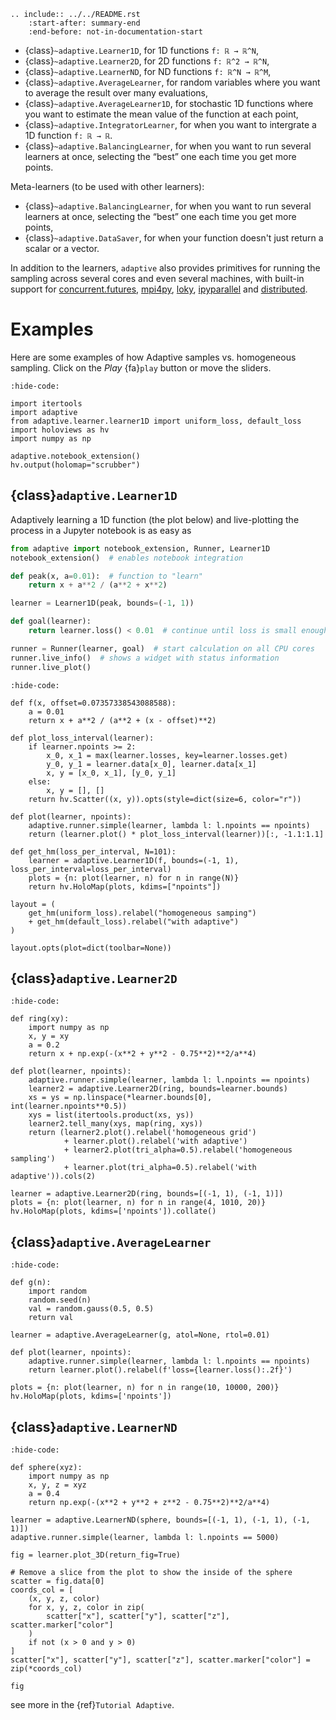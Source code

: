 ```{eval-rst}
.. include:: ../../README.rst
    :start-after: summary-end
    :end-before: not-in-documentation-start
```

- {class}`~adaptive.Learner1D`, for 1D functions `f: ℝ → ℝ^N`,
- {class}`~adaptive.Learner2D`, for 2D functions `f: ℝ^2 → ℝ^N`,
- {class}`~adaptive.LearnerND`, for ND functions `f: ℝ^N → ℝ^M`,
- {class}`~adaptive.AverageLearner`, for random variables where you want to
  average the result over many evaluations,
- {class}`~adaptive.AverageLearner1D`, for stochastic 1D functions where you want to
  estimate the mean value of the function at each point,
- {class}`~adaptive.IntegratorLearner`, for
  when you want to intergrate a 1D function `f: ℝ → ℝ`.
- {class}`~adaptive.BalancingLearner`, for when you want to run several learners at once,
  selecting the “best” one each time you get more points.

Meta-learners (to be used with other learners):

- {class}`~adaptive.BalancingLearner`, for when you want to run several learners at once,
  selecting the “best” one each time you get more points,
- {class}`~adaptive.DataSaver`, for when your function doesn't just return a scalar or a vector.

In addition to the learners, `adaptive` also provides primitives for
running the sampling across several cores and even several machines,
with built-in support for
[concurrent.futures](https://docs.python.org/3/library/concurrent.futures.html),
[mpi4py](https://mpi4py.readthedocs.io/en/stable/mpi4py.futures.html),
[loky](https://loky.readthedocs.io/en/stable/),
[ipyparallel](https://ipyparallel.readthedocs.io/en/latest/) and
[distributed](https://distributed.readthedocs.io/en/latest/).

# Examples

Here are some examples of how Adaptive samples vs. homogeneous sampling. Click
on the *Play* {fa}`play` button or move the sliders.

```{jupyter-execute}
:hide-code:

import itertools
import adaptive
from adaptive.learner.learner1D import uniform_loss, default_loss
import holoviews as hv
import numpy as np

adaptive.notebook_extension()
hv.output(holomap="scrubber")
```

## {class}`adaptive.Learner1D`

Adaptively learning a 1D function (the plot below) and live-plotting the process in a Jupyter notebook is as easy as

```python
from adaptive import notebook_extension, Runner, Learner1D
notebook_extension()  # enables notebook integration

def peak(x, a=0.01):  # function to "learn"
    return x + a**2 / (a**2 + x**2)

learner = Learner1D(peak, bounds=(-1, 1))

def goal(learner):
    return learner.loss() < 0.01  # continue until loss is small enough

runner = Runner(learner, goal)  # start calculation on all CPU cores
runner.live_info()  # shows a widget with status information
runner.live_plot()
```

```{jupyter-execute}
:hide-code:

def f(x, offset=0.07357338543088588):
    a = 0.01
    return x + a**2 / (a**2 + (x - offset)**2)

def plot_loss_interval(learner):
    if learner.npoints >= 2:
        x_0, x_1 = max(learner.losses, key=learner.losses.get)
        y_0, y_1 = learner.data[x_0], learner.data[x_1]
        x, y = [x_0, x_1], [y_0, y_1]
    else:
        x, y = [], []
    return hv.Scatter((x, y)).opts(style=dict(size=6, color="r"))

def plot(learner, npoints):
    adaptive.runner.simple(learner, lambda l: l.npoints == npoints)
    return (learner.plot() * plot_loss_interval(learner))[:, -1.1:1.1]

def get_hm(loss_per_interval, N=101):
    learner = adaptive.Learner1D(f, bounds=(-1, 1), loss_per_interval=loss_per_interval)
    plots = {n: plot(learner, n) for n in range(N)}
    return hv.HoloMap(plots, kdims=["npoints"])

layout = (
    get_hm(uniform_loss).relabel("homogeneous samping")
    + get_hm(default_loss).relabel("with adaptive")
)

layout.opts(plot=dict(toolbar=None))
```

## {class}`adaptive.Learner2D`

```{jupyter-execute}
:hide-code:

def ring(xy):
    import numpy as np
    x, y = xy
    a = 0.2
    return x + np.exp(-(x**2 + y**2 - 0.75**2)**2/a**4)

def plot(learner, npoints):
    adaptive.runner.simple(learner, lambda l: l.npoints == npoints)
    learner2 = adaptive.Learner2D(ring, bounds=learner.bounds)
    xs = ys = np.linspace(*learner.bounds[0], int(learner.npoints**0.5))
    xys = list(itertools.product(xs, ys))
    learner2.tell_many(xys, map(ring, xys))
    return (learner2.plot().relabel('homogeneous grid')
            + learner.plot().relabel('with adaptive')
            + learner2.plot(tri_alpha=0.5).relabel('homogeneous sampling')
            + learner.plot(tri_alpha=0.5).relabel('with adaptive')).cols(2)

learner = adaptive.Learner2D(ring, bounds=[(-1, 1), (-1, 1)])
plots = {n: plot(learner, n) for n in range(4, 1010, 20)}
hv.HoloMap(plots, kdims=['npoints']).collate()
```

## {class}`adaptive.AverageLearner`

```{jupyter-execute}
:hide-code:

def g(n):
    import random
    random.seed(n)
    val = random.gauss(0.5, 0.5)
    return val

learner = adaptive.AverageLearner(g, atol=None, rtol=0.01)

def plot(learner, npoints):
    adaptive.runner.simple(learner, lambda l: l.npoints == npoints)
    return learner.plot().relabel(f'loss={learner.loss():.2f}')

plots = {n: plot(learner, n) for n in range(10, 10000, 200)}
hv.HoloMap(plots, kdims=['npoints'])
```

## {class}`adaptive.LearnerND`

```{jupyter-execute}
:hide-code:

def sphere(xyz):
    import numpy as np
    x, y, z = xyz
    a = 0.4
    return np.exp(-(x**2 + y**2 + z**2 - 0.75**2)**2/a**4)

learner = adaptive.LearnerND(sphere, bounds=[(-1, 1), (-1, 1), (-1, 1)])
adaptive.runner.simple(learner, lambda l: l.npoints == 5000)

fig = learner.plot_3D(return_fig=True)

# Remove a slice from the plot to show the inside of the sphere
scatter = fig.data[0]
coords_col = [
    (x, y, z, color)
    for x, y, z, color in zip(
        scatter["x"], scatter["y"], scatter["z"], scatter.marker["color"]
    )
    if not (x > 0 and y > 0)
]
scatter["x"], scatter["y"], scatter["z"], scatter.marker["color"] = zip(*coords_col)

fig
```

see more in the {ref}`Tutorial Adaptive`.
